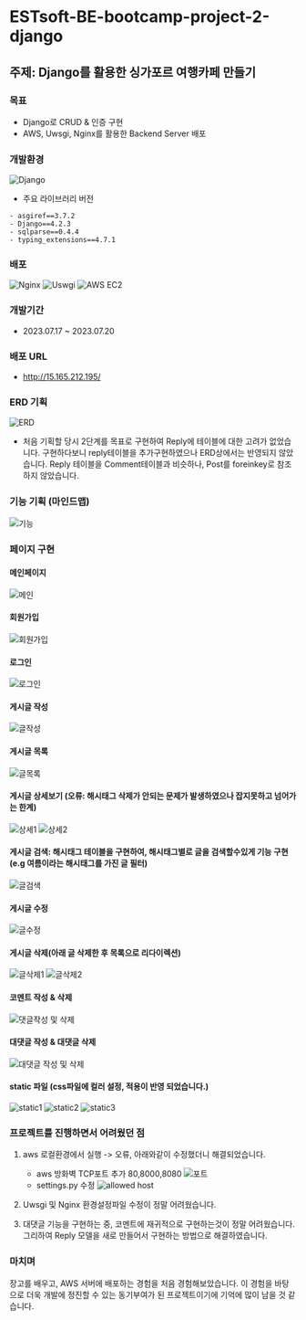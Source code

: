 # ESTsoft-BE-bootcamp-project-2-django

## 주제: Django를 활용한 싱가포르 여행카페 만들기

### 목표
- Django로 CRUD & 인증 구현
- AWS, Uwsgi, Nginx를 활용한 Backend Server 배포

### 개발환경
![Django](https://img.shields.io/badge/django-092E20?style=for-the-badge&logo=django&logoColor=white)

- 주요 라이브러리 버전
```
- asgiref==3.7.2
- Django==4.2.3
- sqlparse==0.4.4
- typing_extensions==4.7.1
```
### 배포
  ![Nginx](https://img.shields.io/badge/Nginx-269539?style=for-the-badge&logo=nginx&logoColor=white)
  ![Uswgi](https://img.shields.io/badge/uwsgi-488A99?style=for-the-badge&logo=uwsgi&logoColor=white)
  ![AWS EC2](https://img.shields.io/badge/AWS_EC2-FF9900?style=for-the-badge&logo=amazon-aws&logoColor=white)
  
### 개발기간
- 2023.07.17 ~ 2023.07.20

### 배포 URL
- http://15.165.212.195/

### ERD 기획
![ERD](./architecture/django-project1.png)
- 처음 기획할 당시 2단계를 목표로 구현하여 Reply에 테이블에 대한 고려가 없었습니다. 구현하다보니 reply테이블을 추가구현하였으나 ERD상에서는 반영되지 않았습니다. Reply 테이블을 Comment테이블과 비슷하나, Post를 foreinkey로 참조하지 않았습니다. 

### 기능 기획 (마인드맵)
![기능](./architecture/service%20mindmap.png)
 

### 페이지 구현
#### 메인페이지
![메인](./README-IMG/image-2.png)
#### 회원가입
![회원가입](./README-IMG/image-3.png)
#### 로그인
![로그인](./README-IMG/image-4.png)
#### 게시글 작성
![글작성](./README-IMG/image-6.png)
#### 게시글 목록
![글목록](./README-IMG/image-5.png)

#### 게시글 상세보기 (오류: 해시태그 삭제가 안되는 문제가 발생하였으나 잡지못하고 넘어가는 한계)
![상세1](./README-IMG/image-7.png)
![상세2](./README-IMG/image-8.png)

#### 게시글 검색: 해시태그 테이블을 구현하여, 해시태그별로 글을 검색할수있게 기능 구현(e.g 여름이라는 해시태그를 가진 글 필터)
![글검색](./README-IMG/image-9.png)
#### 게시글 수정
![글수정](./README-IMG/image-10.png)
#### 게시글 삭제(아래 글 삭제한 후 목록으로 리다이렉션)
![글삭제1](./README-IMG/image-11.png)
![글삭제2](./README-IMG/image-12.png)
#### 코멘트 작성 & 삭제
![댓글작성 및 삭제](./README-IMG/image-14.png)
#### 대댓글 작성 & 대댓글 삭제
![대댓글 작성 및 삭제](./README-IMG/image-15.png)
#### static 파일 (css파일에 컬러 설정, 적용이 반영 되었습니다.)
![static1](./README-IMG/image-18.png)
![static2](./README-IMG/image-17.png)
![static3](./README-IMG/image-16.png)


### 프로젝트를 진행하면서 어려웠던 점
1. aws 로컬환경에서 실행 -> 오류, 아래와같이 수정했더니 해결되었습니다.
    - aws 방화벽 TCP포트 추가 80,8000,8080
    ![포트](./README-IMG/image.png)
    - settings.py 수정
    ![allowed host](./README-IMG/image99.png)

2. Uwsgi 및 Nginx 환경설정파일 수정이 정말 어려웠습니다.
3. 대댓글 기능을 구현하는 중, 코멘트에 재귀적으로 구현하는것이 정말 어려웠습니다. 그리하여 Reply 모델을 새로 만들어서 구현하는 방법으로 해결하였습니다.

### 마치며
장고를 배우고, AWS 서버에 배포하는 경험을 처음 경험해보았습니다. 이 경험을 바탕으로 더욱 개발에 정진할 수 있는 동기부여가 된 프로젝트이기에 기억에 많이 남을 것 같습니다.
